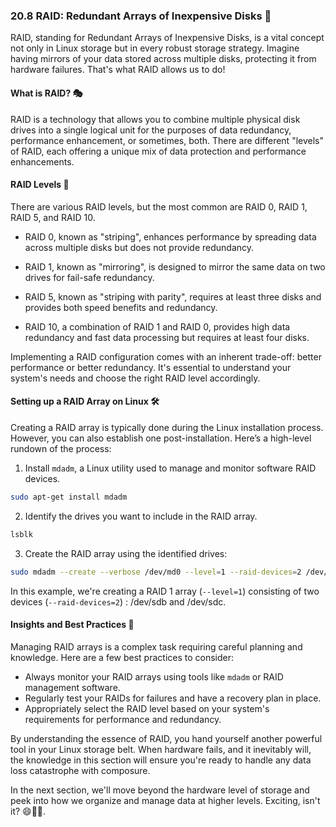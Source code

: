 ### 20.8 RAID: Redundant Arrays of Inexpensive Disks 🏦

RAID, standing for Redundant Arrays of Inexpensive Disks, is a vital concept not only in Linux storage but in every robust storage strategy. Imagine having mirrors of your data stored across multiple disks, protecting it from hardware failures. That's what RAID allows us to do! 

#### What is RAID? 🎭

RAID is a technology that allows you to combine multiple physical disk drives into a single logical unit for the purposes of data redundancy, performance enhancement, or sometimes, both. There are different "levels" of RAID, each offering a unique mix of data protection and performance enhancements.

#### RAID Levels 💽

There are various RAID levels, but the most common are RAID 0, RAID 1, RAID 5, and RAID 10. 

- RAID 0, known as "striping", enhances performance by spreading data across multiple disks but does not provide redundancy. 

- RAID 1, known as "mirroring", is designed to mirror the same data on two drives for fail-safe redundancy.

- RAID 5, known as "striping with parity", requires at least three disks and provides both speed benefits and redundancy. 

- RAID 10, a combination of RAID 1 and RAID 0, provides high data redundancy and fast data processing but requires at least four disks.

Implementing a RAID configuration comes with an inherent trade-off: better performance or better redundancy. It's essential to understand your system's needs and choose the right RAID level accordingly.

#### Setting up a RAID Array on Linux 🛠️

Creating a RAID array is typically done during the Linux installation process. However, you can also establish one post-installation. Here’s a high-level rundown of the process:

1. Install `mdadm`, a Linux utility used to manage and monitor software RAID devices.

```bash
sudo apt-get install mdadm
```

2. Identify the drives you want to include in the RAID array.

```bash
lsblk
```

3. Create the RAID array using the identified drives:

```bash
sudo mdadm --create --verbose /dev/md0 --level=1 --raid-devices=2 /dev/sdb /dev/sdc
```

In this example, we're creating a RAID 1 array (`--level=1`) consisting of two devices (`--raid-devices=2`) : /dev/sdb and /dev/sdc.

#### Insights and Best Practices 🌟

Managing RAID arrays is a complex task requiring careful planning and knowledge. Here are a few best practices to consider:

- Always monitor your RAID arrays using tools like `mdadm` or RAID management software.
- Regularly test your RAIDs for failures and have a recovery plan in place. 
- Appropriately select the RAID level based on your system's requirements for performance and redundancy.

By understanding the essence of RAID, you hand yourself another powerful tool in your Linux storage belt. When hardware fails, and it inevitably will, the knowledge in this section will ensure you're ready to handle any data loss catastrophe with composure.

In the next section, we'll move beyond the hardware level of storage and peek into how we organize and manage data at higher levels. Exciting, isn't it? 😄🚀🐧.
